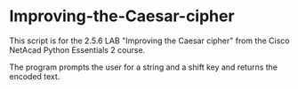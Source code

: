 # Improving-the-Caesar-cipher

This script is for the 2.5.6 LAB "Improving the Caesar cipher" from the Cisco
NetAcad Python Essentials 2 course.

The program prompts the user for a string and a shift key and returns the
encoded text.
